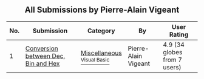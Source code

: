 ﻿<div align="center">

## All Submissions by Pierre\-Alain Vigeant

</div>

No.  | Submission | Category | By   | User Rating
---- | ---------- | -------- | ---- | -----------
1 | [Conversion between Dec, Bin and Hex<br />](https://github.com/Planet-Source-Code/pierre-alain-vigeant-conversion-between-dec-bin-and-hex__1-3242) | [Miscellaneous<br /><sup>Visual Basic</sup>](../ByCategory/miscellaneous__1-1.md) | Pierre\-Alain Vigeant | 4.9 (34 globes from 7 users)
